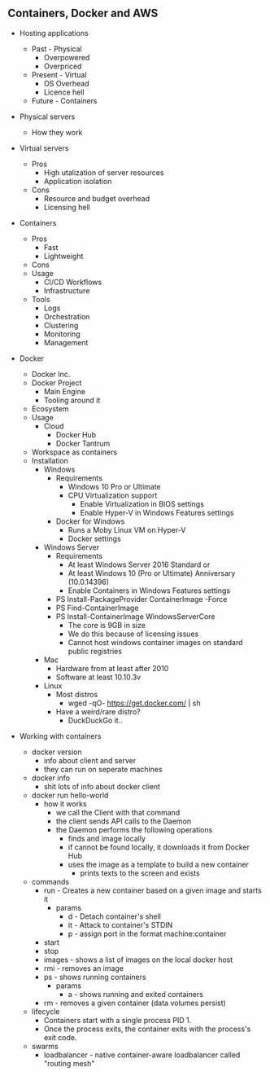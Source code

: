 ## Containers, Docker and AWS

- Hosting applications
    - Past - Physical
        - Overpowered
        - Overpriced
    - Present - Virtual
        - OS Overhead
        - Licence hell
    - Future - Containers

- Physical servers
    - How they work

- Virtual servers
    - Pros
        - High utalization of server resources
        - Application isolation
    - Cons
        - Resource and budget overhead
        - Licensing hell

- Containers
    - Pros
        - Fast
        - Lightweight
    - Cons
    - Usage
        - CI/CD Workflows
        - Infrastructure
    - Tools
        - Logs
        - Orchestration
        - Clustering
        - Monitoring
        - Management
        
- Docker
    - Docker Inc.
    - Docker Project
        - Main Engine
        - Tooling around it
    - Ecosystem
    - Usage
        - Cloud
            - Docker Hub
            - Docker Tantrum
    - Workspace as containers
    - Installation
        - Windows
            - Requirements
                - Windows 10 Pro or Ultimate
                - CPU Virtualization support
                    - Enable Virtualization in BIOS settings
                    - Enable Hyper-V in Windows Features settings
            - Docker for Windows
                - Runs a Moby Linux VM on Hyper-V
                - Docker settings
        - Windows Server
            - Requirements
                - At least Windows Server 2016 Standard or
                - At least Windows 10 (Pro or Ultimate) Anniversary (10.0.14396)
                - Enable Containers in Windows Features settings
            - PS Install-PackageProvider ContainerImage -Force
            - PS Find-ContainerImage
            - PS Install-ContainerImage WindowsServerCore
                - The core is 9GB in size
                - We do this because of licensing issues
                - Cannot host windows container images on standard public registries
        - Mac
            - Hardware from at least after 2010
            - Software at least 10.10.3v
        - Linux
            - Most distros 
                - wged -qO- https://get.docker.com/ | sh
            - Have a weird/rare distro?
                - DuckDuckGo it..

-  Working with containers
    - docker version
        - info about client and server
        - they can run on seperate machines
    - docker info
        - shit lots of info about docker client
    - docker run hello-world
        - how it works
            - we call the Client with that command
            - the client sends API calls to the Daemon
            - the Daemon performs the following operations
                - finds and image locally
                - if cannot be found locally, it downloads it from Docker Hub
                - uses the image as a template to build a new container
                    - prints texts to the screen and exists
    - commands
        - run - Creates a new container based on a given image and starts it
            - params
                - d - Detach container's shell
                - it - Attack to container's STDIN
                - p - assign port in the format machine:container
        - start
        - stop
        - images - shows a list of images on the local docker host
        - rmi - removes an image
        - ps - shows running containers
            - params
                - a - shows running and exited containers
        - rm - removes a given container (data volumes persist)
    - lifecycle
        - Containers start with a single process PID 1.
        - Once the process exits, the container exits with the process's exit code. 
    - swarms
        - loadbalancer - native container-aware loadbalancer called "routing mesh"
